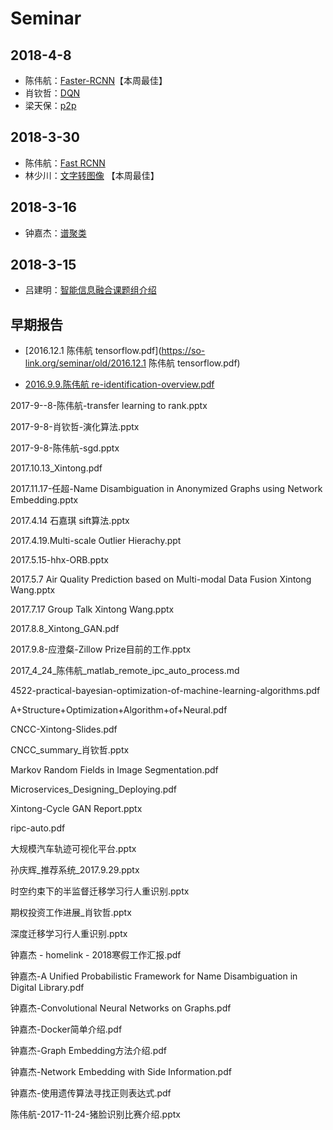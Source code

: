 # Seminar

## 2018-4-8
- 陈伟航：[Faster-RCNN](/blog/ml/papers/detection/faster.html)【本周最佳】
- 肖钦哲：[DQN](https://so-link.org/seminar/2018-4-8/DQN.pptx)
- 梁天保：[p2p](https://so-link.org/seminar/2018-4-8/p2p.pptx)

## 2018-3-30
- 陈伟航：[Fast RCNN](/blog/ml/papers/detection/fast_rcnn.html)
- 林少川：[文字转图像](https://so-link.org/seminar/2018-3-30/text2image_StackGAN.pptx) 【本周最佳】

## 2018-3-16

- 钟嘉杰：[谱聚类](/blog/graph-learning/spectral-clustering/spectral-clustering.html)

## 2018-3-15
- 吕建明：[智能信息融合课题组介绍](https://so-link.org/seminar/2018-3-30/智能大数据.pptx)


## 早期报告
 - [2016.12.1 陈伟航 tensorflow.pdf](https://so-link.org/seminar/old/2016.12.1 陈伟航 tensorflow.pdf)
 
 - [2016.9.9.陈伟航 re-identification-overview.pdf](https://so-link.org/seminar/old/2016.9.9.陈伟航re-identification-overview.pdf)
 
 2017-9--8-陈伟航-transfer learning to rank.pptx
 
 2017-9-8-肖钦哲-演化算法.pptx
 
 2017-9-8-陈伟航-sgd.pptx

 2017.10.13_Xintong.pdf
 
 2017.11.17-任超-Name Disambiguation in Anonymized Graphs using Network Embedding.pptx
 
 2017.4.14 石嘉琪 sift算法.pptx
 
 2017.4.19.Multi-scale Outlier Hierachy.ppt
 
 2017.5.15-hhx-ORB.pptx
 
 2017.5.7 Air Quality Prediction based on Multi-modal Data Fusion Xintong Wang.pptx
 
 2017.7.17 Group Talk Xintong Wang.pptx
 
 2017.8.8_Xintong_GAN.pdf
 
 2017.9.8-应澄粲-Zillow Prize目前的工作.pptx
 
 2017_4_24_陈伟航_matlab_remote_ipc_auto_process.md
 
 4522-practical-bayesian-optimization-of-machine-learning-algorithms.pdf
 
 A+Structure+Optimization+Algorithm+of+Neural.pdf
 
 CNCC-Xintong-Slides.pdf
 
 CNCC_summary_肖钦哲.pptx
 
 Markov Random Fields in Image Segmentation.pdf
 
 Microservices_Designing_Deploying.pdf
 
 Xintong-Cycle GAN Report.pptx
 
 ripc-auto.pdf
 
 大规模汽车轨迹可视化平台.pptx
 
 孙庆辉_推荐系统_2017.9.29.pptx
 
 时空约束下的半监督迁移学习行人重识别.pptx
 
 期权投资工作进展_肖钦哲.pptx
 
 深度迁移学习行人重识别.pptx
 
 钟嘉杰 - homelink - 2018寒假工作汇报.pdf
 
 钟嘉杰-A Unified Probabilistic Framework for Name Disambiguation in Digital Library.pdf
 
 钟嘉杰-Convolutional Neural Networks on Graphs.pdf
 
 钟嘉杰-Docker简单介绍.pdf
 
 钟嘉杰-Graph Embedding方法介绍.pdf
 
 钟嘉杰-Network Embedding with Side Information.pdf

 钟嘉杰-使用遗传算法寻找正则表达式.pdf
 
 陈伟航-2017-11-24-猪脸识别比赛介绍.pptx
 
 